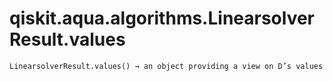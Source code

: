# qiskit.aqua.algorithms.LinearsolverResult.values

`LinearsolverResult.values() → an object providing a view on D’s values`
